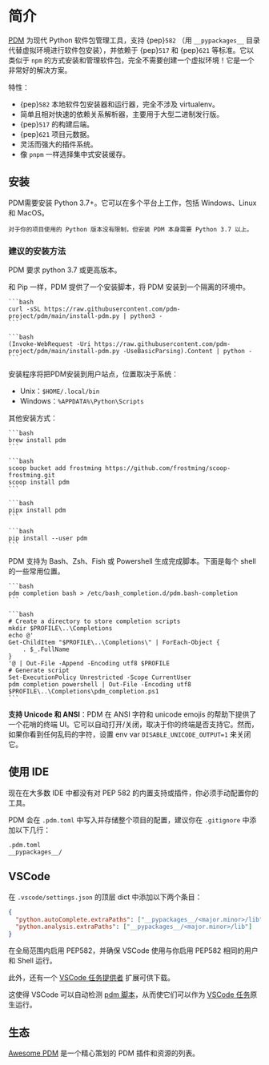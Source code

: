 # 简介

[PDM](https://github.com/pdm-project/pdm) 为现代 Python 软件包管理工具，支持 {pep}`582` （用 `__pypackages__` 目录代替虚拟环境进行软件包安装），并依赖于 {pep}`517` 和 {pep}`621` 等标准。它以类似于 `npm` 的方式安装和管理软件包，完全不需要创建一个虚拟环境！它是一个非常好的解决方案。

特性：

- {pep}`582` 本地软件包安装器和运行器，完全不涉及 virtualenv。
- 简单且相对快速的依赖关系解析器，主要用于大型二进制发行版。
- {pep}`517` 的构建后端。
- {pep}`621` 项目元数据。
- 灵活而强大的插件系统。
- 像 `pnpm` 一样选择集中式安装缓存。

## 安装

PDM需要安装 Python 3.7+。它可以在多个平台上工作，包括 Windows、Linux 和 MacOS。

```{note}
对于你的项目使用的 Python 版本没有限制，但安装 PDM 本身需要 Python 3.7 以上。
```

### 建议的安装方法

PDM 要求 python 3.7 或更高版本。

和 Pip 一样，PDM 提供了一个安装脚本，将 PDM 安装到一个隔离的环境中。

````{tab} Linux/Mac
```bash
curl -sSL https://raw.githubusercontent.com/pdm-project/pdm/main/install-pdm.py | python3 -
```
````

````{tab} Windows
```bash
(Invoke-WebRequest -Uri https://raw.githubusercontent.com/pdm-project/pdm/main/install-pdm.py -UseBasicParsing).Content | python -
```
````

安装程序将把PDM安装到用户站点，位置取决于系统：

- Unix：`$HOME/.local/bin`
- Windows：`%APPDATA%\Python\Scripts`

其他安装方式：

````{tab} Homebrew
```bash
brew install pdm
```
````

````{tab} Scoop
```bash
scoop bucket add frostming https://github.com/frostming/scoop-frostming.git
scoop install pdm
```
````

````{tab} pipx
```bash
pipx install pdm
```
````
````{tab} pip
```bash
pip install --user pdm
```
````

PDM 支持为 Bash、Zsh、Fish 或 Powershell 生成完成脚本。下面是每个 shell 的一些常用位置。

````{tab} Bash
```bash
pdm completion bash > /etc/bash_completion.d/pdm.bash-completion
```
````

````{tab} PowerShell
```bash
# Create a directory to store completion scripts
mkdir $PROFILE\..\Completions
echo @'
Get-ChildItem "$PROFILE\..\Completions\" | ForEach-Object {
    . $_.FullName
}
'@ | Out-File -Append -Encoding utf8 $PROFILE
# Generate script
Set-ExecutionPolicy Unrestricted -Scope CurrentUser
pdm completion powershell | Out-File -Encoding utf8 $PROFILE\..\Completions\pdm_completion.ps1
```
````

**支持 Unicode 和 ANSI**：PDM 在 ANSI 字符和 unicode emojis 的帮助下提供了一个花哨的终端 UI。它可以自动打开/关闭，取决于你的终端是否支持它。然而，如果你看到任何乱码的字符，设置 env var `DISABLE_UNICODE_OUTPUT=1` 来关闭它。

## 使用 IDE

现在在大多数 IDE 中都没有对 PEP 582 的内置支持或插件，你必须手动配置你的工具。

PDM 会在 `.pdm.toml` 中写入并存储整个项目的配置，建议你在 `.gitignore` 中添加以下几行：

```
.pdm.toml
__pypackages__/
```

## VSCode

在 `.vscode/settings.json` 的顶层 dict 中添加以下两个条目：

```json
{
  "python.autoComplete.extraPaths": ["__pypackages__/<major.minor>/lib"],
  "python.analysis.extraPaths": ["__pypackages__/<major.minor>/lib"]
}
```

在全局范围内启用 PEP582，并确保 VSCode 使用与你启用 PEP582 相同的用户和 Shell 运行。

此外，还有一个 [VSCode 任务提供者](https://marketplace.visualstudio.com/items?itemName=knowsuchagency.pdm-task-provider) 扩展可供下载。

这使得 VSCode 可以自动检测 [pdm 脚本](https://pdm.fming.dev/project/#run-scripts-in-isolated-environment)，从而使它们可以作为 [VSCode 任务](https://code.visualstudio.com/docs/editor/tasks)原生运行。

## 生态

[Awesome PDM](https://github.com/pdm-project/awesome-pdm) 是一个精心策划的 PDM 插件和资源的列表。
